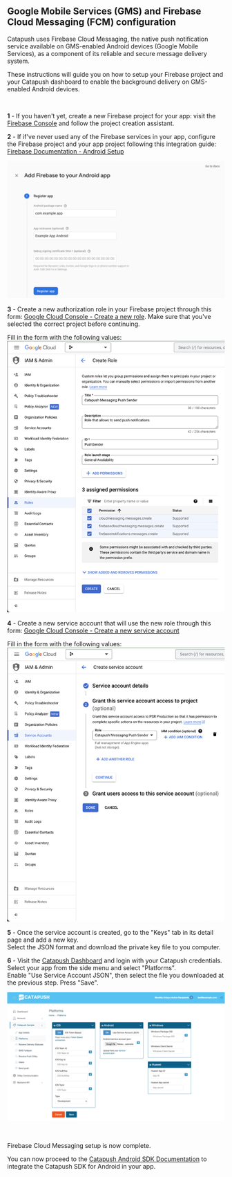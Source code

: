 ## Google Mobile Services (GMS) and Firebase Cloud Messaging (FCM) configuration

Catapush uses Firebase Cloud Messaging, the native push notification service available on GMS-enabled Android devices (Google Mobile Services), as a component of its reliable and secure message delivery system.

These instructions will guide you on how to setup your Firebase project and your Catapush dashboard to enable the background delivery on GMS-enabled Android devices.

<br/>

**1** - If you haven't yet, create a new Firebase project for your app: visit the [Firebase Console](https://console.firebase.google.com) and follow the project creation assistant.

**2** - If if've never used any of the Firebase services in your app, configure the Firebase project and your app project following this integration guide: [Firebase Documentation - Android Setup](https://firebase.google.com/docs/android/setup)

![Register the Android app in the Firebase project](images/gms_fcm_step3.png)

**3** - Create a new authorization role in your Firebase project through this form: [Google Cloud Console - Create a new role](https://console.cloud.google.com/iam-admin/roles/create). Make sure that you've selected the correct project before continuing.

Fill in the form with the following values:
![Google Cloud Console, new role form](images/gms_fcm_role.jpg)

**4** - Create a new service account that will use the new role through this form: [Google Cloud Console - Create a new service account](https://console.cloud.google.com/iam-admin/serviceaccounts/create)

Fill in the form with the following values:
![Google Cloud Console, new service account form](images/gms_fcm_serviceaccount.jpg)

**5** - Once the service account is created, go to the "Keys" tab in its detail page and add a new key.<br/>
Select the JSON format and download the private key file to you computer.

**6** - Visit the [Catapush Dashboard](https://www.catapush.com/panel/dashboard) and login with your Catapush credentials.<br/>
Select your app from the side menu and select "Platforms".<br/>
Enable "Use Service Account JSON", then select the file you downloaded at the previous step. Press "Save".

![Catapush dashboard, configuring platform](images/gms_fcm_step8.png)

<br/>

Firebase Cloud Messaging setup is now complete.

You can now proceed to the [Catapush Android SDK Documentation](DOCUMENTATION_ANDROID_SDK.md) to integrate the Catapush SDK for Android in your app.